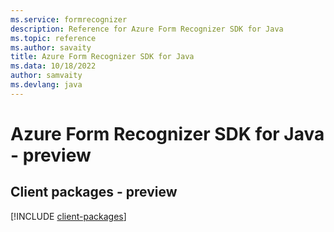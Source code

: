 ```yaml
---
ms.service: formrecognizer
description: Reference for Azure Form Recognizer SDK for Java
ms.topic: reference
ms.author: savaity
title: Azure Form Recognizer SDK for Java
ms.data: 10/18/2022
author: samvaity
ms.devlang: java
---
```

# Azure Form Recognizer SDK for Java - preview

## Client packages - preview
[!INCLUDE [client-packages](form-recognizer-client-index.md)]